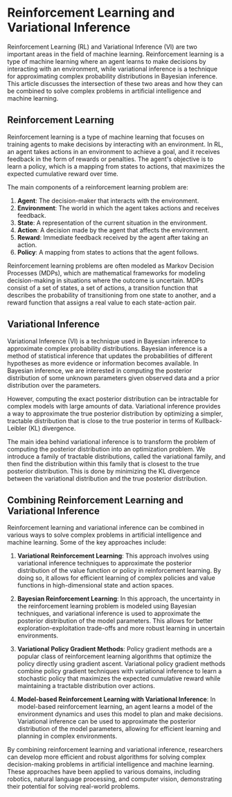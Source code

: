 # Reinforcement Learning and Variational Inference

Reinforcement Learning (RL) and Variational Inference (VI) are two important areas in the field of machine learning. Reinforcement learning is a type of machine learning where an agent learns to make decisions by interacting with an environment, while variational inference is a technique for approximating complex probability distributions in Bayesian inference. This article discusses the intersection of these two areas and how they can be combined to solve complex problems in artificial intelligence and machine learning.

## Reinforcement Learning

Reinforcement learning is a type of machine learning that focuses on training agents to make decisions by interacting with an environment. In RL, an agent takes actions in an environment to achieve a goal, and it receives feedback in the form of rewards or penalties. The agent's objective is to learn a policy, which is a mapping from states to actions, that maximizes the expected cumulative reward over time.

The main components of a reinforcement learning problem are:

1. **Agent**: The decision-maker that interacts with the environment.
2. **Environment**: The world in which the agent takes actions and receives feedback.
3. **State**: A representation of the current situation in the environment.
4. **Action**: A decision made by the agent that affects the environment.
5. **Reward**: Immediate feedback received by the agent after taking an action.
6. **Policy**: A mapping from states to actions that the agent follows.

Reinforcement learning problems are often modeled as Markov Decision Processes (MDPs), which are mathematical frameworks for modeling decision-making in situations where the outcome is uncertain. MDPs consist of a set of states, a set of actions, a transition function that describes the probability of transitioning from one state to another, and a reward function that assigns a real value to each state-action pair.

## Variational Inference

Variational Inference (VI) is a technique used in Bayesian inference to approximate complex probability distributions. Bayesian inference is a method of statistical inference that updates the probabilities of different hypotheses as more evidence or information becomes available. In Bayesian inference, we are interested in computing the posterior distribution of some unknown parameters given observed data and a prior distribution over the parameters.

However, computing the exact posterior distribution can be intractable for complex models with large amounts of data. Variational inference provides a way to approximate the true posterior distribution by optimizing a simpler, tractable distribution that is close to the true posterior in terms of Kullback-Leibler (KL) divergence.

The main idea behind variational inference is to transform the problem of computing the posterior distribution into an optimization problem. We introduce a family of tractable distributions, called the variational family, and then find the distribution within this family that is closest to the true posterior distribution. This is done by minimizing the KL divergence between the variational distribution and the true posterior distribution.

## Combining Reinforcement Learning and Variational Inference

Reinforcement learning and variational inference can be combined in various ways to solve complex problems in artificial intelligence and machine learning. Some of the key approaches include:

1. **Variational Reinforcement Learning**: This approach involves using variational inference techniques to approximate the posterior distribution of the value function or policy in reinforcement learning. By doing so, it allows for efficient learning of complex policies and value functions in high-dimensional state and action spaces.

2. **Bayesian Reinforcement Learning**: In this approach, the uncertainty in the reinforcement learning problem is modeled using Bayesian techniques, and variational inference is used to approximate the posterior distribution of the model parameters. This allows for better exploration-exploitation trade-offs and more robust learning in uncertain environments.

3. **Variational Policy Gradient Methods**: Policy gradient methods are a popular class of reinforcement learning algorithms that optimize the policy directly using gradient ascent. Variational policy gradient methods combine policy gradient techniques with variational inference to learn a stochastic policy that maximizes the expected cumulative reward while maintaining a tractable distribution over actions.

4. **Model-based Reinforcement Learning with Variational Inference**: In model-based reinforcement learning, an agent learns a model of the environment dynamics and uses this model to plan and make decisions. Variational inference can be used to approximate the posterior distribution of the model parameters, allowing for efficient learning and planning in complex environments.

By combining reinforcement learning and variational inference, researchers can develop more efficient and robust algorithms for solving complex decision-making problems in artificial intelligence and machine learning. These approaches have been applied to various domains, including robotics, natural language processing, and computer vision, demonstrating their potential for solving real-world problems.
